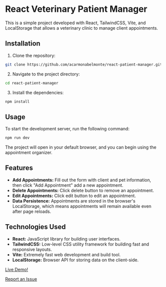 # React Veterinary Patient Manager

This is a simple project developed with React, TailwindCSS, Vite, and LocalStorage that allows a veterinary clinic to manage client appointments.

## Installation

1. Clone the repository:

```bash
git clone https://github.com/acarmonabelmonte/react-patient-manager.git
```

2. Navigate to the project directory:

```bash
cd react-patient-manager
```

3. Install the dependencies:

```bash
npm install
```

## Usage

To start the development server, run the following command:

```bash
npm run dev
```

The project will open in your default browser, and you can begin using the appointment organizer.

## Features

- **Add Appointments:** Fill out the form with client and pet information, then click "Add Appointment" add a new appointment.
- **Delete Appointments:** Click delete button to remove an appointment.
- **Edit Appointments:** Click edit button to edit an appointment.
- **Data Persistence:** Appointments are stored in the browser's LocalStorage, which means appointments will remain available even after page reloads.

## Technologies Used

- **React:** JavaScript library for building user interfaces.
- **TailwindCSS:** Low-level CSS utility framework for building fast and responsive layouts.
- **Vite:** Extremely fast web development and build tool.
- **LocalStorage:** Browser API for storing data on the client-side.

[Live Demo!](https://react-patient-manager.vercel.app/)

[Report an Issue](https://github.com/acarmonabelmonte/react-patient-manager/issues)

